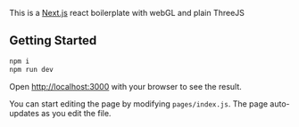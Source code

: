This is a [Next.js](https://nextjs.org/) react boilerplate with webGL and plain ThreeJS 


## Getting Started

```bash
npm i
npm run dev
```

Open [http://localhost:3000](http://localhost:3000) with your browser to see the result.

You can start editing the page by modifying `pages/index.js`. The page auto-updates as you edit the file.
